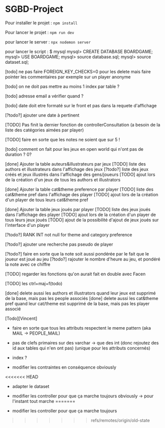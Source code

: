# SGBD-Project

Pour installer le projet : 
<code>npm install</code>

Pour lancer le projet :
<code>npm run dev</code>

pour lancer le server : 
<code>npx nodemon server </code>


pour lancer le script : 
    $  mysql
mysql> CREATE DATABASE BOARDGAME;
mysql> USE BOARDGAME;
mysql> source database.sql;
mysql> source dataset.sql;


[todo] ne pas faire FOREIGN_KEY_CHECKS=0 pour les delete mais faire pointer les commentaires par exemple sur un player anonyme

[todo] on ne doit pas mettre au moins 1 index par table ?

[todo] adresse email a vérifier quand ?

[todo] date doit etre formaté sur le front et pas dans la requete d'affichage

[?todo?] ajouter une date à pertinent

[TODO] Pas finit la dernier fonction de controllerConsultation (a besoin de la liste des catégories aimées par player)

[TODO] faire en sorte que les notes ne soient que sur 5 !

[todo] comment on fait pour les jeux en open world qui n'ont pas de duration ? 0?

[done] Ajouter la table auteurs&illustrateurs par jeux
[TODO] liste des authors et illustrateurs dans l'affichage des jeux
[?todo?] liste des jeux créés et jeux illustrés dans l'affichage des gens/joueurs
[TODO] ajout lors de la création d'un jeux de tous les authors et illustrators

[done] Ajouter la table cat&theme preference par player
[TODO] liste des cat&theme pref dans l'affichage des player
[TODO] ajout lors de la création d'un player de tous leurs cat&theme pref

[done] Ajouter la table jeux joués par player
[TODO] liste des jeux joués dans l'affichage des player
[TODO] ajout lors de la création d'un player de tous leurs jeux joués
[TODO] ajout de la possibilité d'ajout de jeux joués sur l'interface d'un player

[?todo?] RANK INT not null for theme and category preference

[?todo?] ajouter une recherche pas pseudo de player

[?todo?] faire en sorte que la note soit aussi pondérée par le fait que le joueur est joué au jeu
[?todo?] rajouter le nombre d'heure au jeu, et pondéré la note avec ce chiffre 

[TODO] regarder les fonctions qu'on aurait fait en double avec Facen

[TODO] les ctrl+maj+f(todo)

[done] delete aussi les authors et illustrators quand leur jeux est supprimé de la base, mais pas les people associés
[done] delete aussi les cat&theme pref quand leur cat/theme est supprimé de la base, mais pas les player associé



[Todo][Vincent]
- faire en sorte que tous les attributs respectent le meme pattern
(aka MAIL -> PEOPLE_MAIL)

- pas de clefs primaires sur des varchar -> que des int 
(donc rejoutez des id aux tables qui n'en ont pas)
(unique pour les attributs concernés)

- index ?

- modifier les contraintes en conséquence obviously

<<<<<<< HEAD
- adapter le dataset

- modifier les controller pour que ça marche toujours obviously
    -> pour l'instant tout marche
=======
- modifier les controller pour que ça marche toujours

>>>>>>> refs/remotes/origin/old-state
